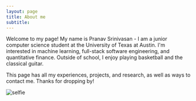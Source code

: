 ```yaml
---
layout: page
title: About me
subtitle: 
---
```


Welcome to my page! My name is Pranav Srinivasan - I am a junior computer science student at the University of Texas at Austin. I'm interested in machine learning, full-stack software engineering, and quantitative finance. Outside of school, I enjoy playing basketball and the classical guitar.

This page has all my experiences, projects, and research, as well as ways to contact me. Thanks for dropping by!


![selfie](https://github.com/pranavSrini/pranavSrini.github.io/assets/26912795/384b16f5-6eaf-47ab-a2f1-01e731a845fc)
